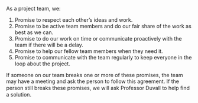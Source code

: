 As a project team, we:
1. Promise to respect each other’s ideas and work.
2. Promise to be active team members and do our fair share of the work as best as we can.
3. Promise to do our work on time or communicate proactively with the team if there will be a delay.
4. Promise to help our fellow team members when they need it.
5. Promise to communicate with the team regularly to keep everyone in the loop about the project.

If someone on our team breaks one or more of these promises, the team may have a meeting and ask the person to follow this agreement. If the person still breaks these promises, we will ask Professor Duvall to help ﬁnd a solution.

